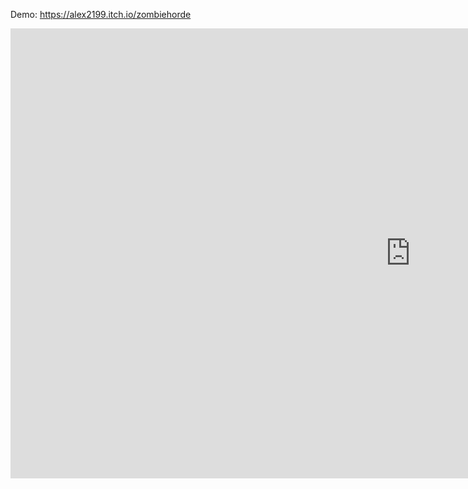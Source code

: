 Demo: https://alex2199.itch.io/zombiehorde
<iframe width="1280" height="720" src="https://www.youtube.com/embed/Xs3HREXCIf8" title="I&#39;ve made a game in GODOT PART 3" frameborder="0" allow="accelerometer; autoplay; clipboard-write; encrypted-media; gyroscope; picture-in-picture; web-share" referrerpolicy="strict-origin-when-cross-origin" allowfullscreen></iframe>
